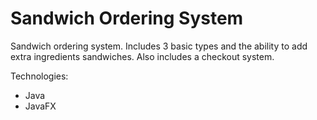 # Sandwich Ordering System

Sandwich ordering system. Includes 3 basic types and the ability to add extra ingredients sandwiches. Also includes a checkout system. 

Technologies:
- Java
- JavaFX
